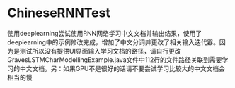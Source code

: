 # ChineseRNNTest
使用deeplearning尝试使用RNN网络学习中文文档并输出结果，使用了deeplearning中的示例修改完成，增加了中文分词并更改了相关输入迭代器。因为是测试所以没有提供UI界面输入学习文档的路径，请自行更改GravesLSTMCharModellingExample.java文件中112行的文件路径关联到需要学习的中文文档。另：如果GPU不是很好的话请不要尝试学习比较大的中文文档会相当的慢
